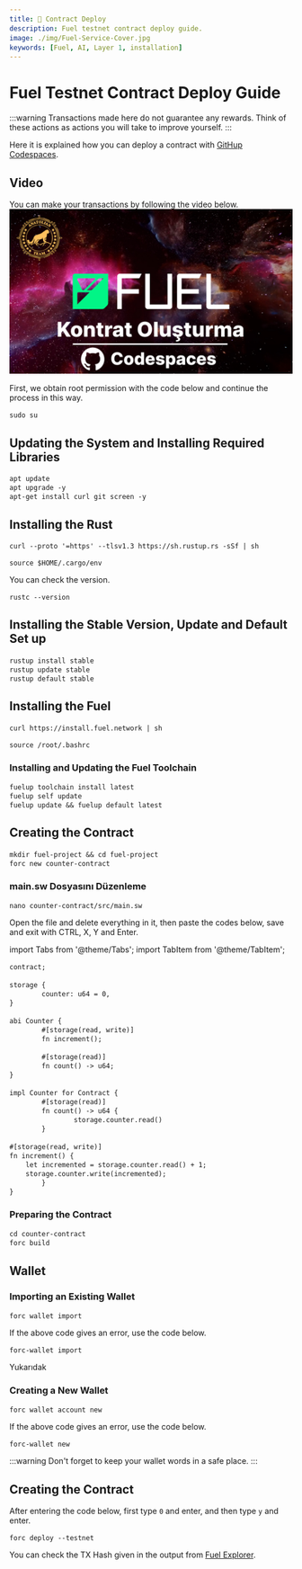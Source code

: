 ```yaml
---
title: 📝 Contract Deploy 
description: Fuel testnet contract deploy guide.
image: ./img/Fuel-Service-Cover.jpg
keywords: [Fuel, AI, Layer 1, installation]
---
```


# Fuel Testnet Contract Deploy Guide
:::warning
Transactions made here do not guarantee any rewards. Think of these actions as actions you will take to improve yourself.
:::

Here it is explained how you can deploy a contract with [GitHup Codespaces](https://github.com/codespaces).

## Video
You can make your transactions by following the video below.
[![Watch the video](../../../i18n/tr/docusaurus-plugin-content-docs/current/Testnet/fuel/img/FuelVideoGuide.jpg)](https://youtu.be/Q_bCt0ervw4)

First, we obtain root permission with the code below and continue the process in this way.
```shell
sudo su
```

## Updating the System and Installing Required Libraries
```shell
apt update
apt upgrade -y
apt-get install curl git screen -y
```

## Installing the Rust
```shell
curl --proto '=https' --tlsv1.3 https://sh.rustup.rs -sSf | sh
```
```shell
source $HOME/.cargo/env
```
You can check the version.
```shell
rustc --version
```

## Installing the Stable Version, Update and Default Set up 
```shell
rustup install stable
rustup update stable
rustup default stable
```

## Installing the Fuel
```shell
curl https://install.fuel.network | sh
```

```shell
source /root/.bashrc
```

### Installing and Updating the Fuel Toolchain 
```shell
fuelup toolchain install latest
fuelup self update
fuelup update && fuelup default latest
```

## Creating the Contract

```shell
mkdir fuel-project && cd fuel-project
forc new counter-contract
```
### main.sw Dosyasını Düzenleme 
```shell
nano counter-contract/src/main.sw
```
Open the file and delete everything in it, then paste the codes below, save and exit with CTRL, X, Y and Enter.

import Tabs from '@theme/Tabs';
import TabItem from '@theme/TabItem';

<Tabs>
<TabItem value="Codes for main.sw file">

```
contract;

storage {
		counter: u64 = 0,
}

abi Counter {
		#[storage(read, write)]
		fn increment();

		#[storage(read)]
		fn count() -> u64;
}

impl Counter for Contract {
		#[storage(read)]
		fn count() -> u64 {
				storage.counter.read()
		}

#[storage(read, write)]
fn increment() {
    let incremented = storage.counter.read() + 1;
    storage.counter.write(incremented);
		}
}
```

</TabItem>
</Tabs>

### Preparing the Contract
```shell
cd counter-contract
forc build
```

## Wallet

### Importing an Existing Wallet
```shell
forc wallet import 
```
If the above code gives an error, use the code below.
```shell
forc-wallet import 
```
Yukarıdak

### Creating a New Wallet
```shell
forc wallet account new
```
If the above code gives an error, use the code below.
```shell
forc-wallet new
```

:::warning
Don't forget to keep your wallet words in a safe place.
:::

## Creating the Contract
After entering the code below, first type `0` and enter, and then type `y` and enter.
```shell
forc deploy --testnet
```

You can check the TX Hash given in the output from [Fuel Explorer](https://app.fuel.network/).

